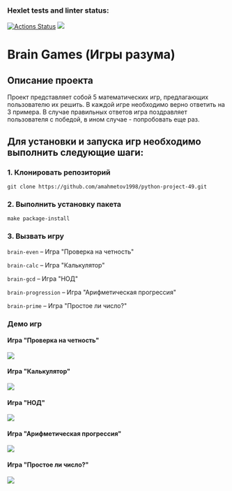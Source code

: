 ### Hexlet tests and linter status:
[![Actions Status](https://github.com/amahmetov1998/python-project-49/workflows/hexlet-check/badge.svg)](https://github.com/amahmetov1998/python-project-49/actions)
<a href="https://codeclimate.com/github/amahmetov1998/python-project-49/maintainability"><img src="https://api.codeclimate.com/v1/badges/dcc1a26a056d716f76e1/maintainability" /></a>
# Brain Games (Игры разума)
## Описание проекта
Проект представляет собой 5 математических игр, предлагающих пользователю их решить. В каждой игре необходимо верно
ответить на 3 примера. В случае правильных ответов игра поздравляет пользователя с победой, в ином случае - попробовать
еще раз.
## Для установки и запуска игр необходимо выполнить следующие шаги:
### 1. Клонировать репозиторий

`git clone https://github.com/amahmetov1998/python-project-49.git`

### 2. Выполнить установку пакета

`make package-install`

### 3. Вызвать игру

`brain-even` – Игра "Проверка на четность"

`brain-calc` – Игра "Калькулятор"

`brain-gcd` – Игра "НОД"

`brain-progression` – Игра "Арифметическая прогрессия"

`brain-prime` – Игра "Простое ли число?"

### Демо игр
#### Игра "Проверка на четность"
<a href="https://asciinema.org/a/8lBjcA7LzXnMcflaevINSfTej" target="_blank"><img src="https://asciinema.org/a/8lBjcA7LzXnMcflaevINSfTej.svg" /></a>
#### Игра "Калькулятор"
<a href="https://asciinema.org/a/HgYpTLj6mgoo45yL7FMumQXwB" target="_blank"><img src="https://asciinema.org/a/HgYpTLj6mgoo45yL7FMumQXwB.svg" /></a>
#### Игра "НОД"
<a href="https://asciinema.org/a/LN3fGxIGtf9SEVfQGffluySYQ" target="_blank"><img src="https://asciinema.org/a/LN3fGxIGtf9SEVfQGffluySYQ.svg" /></a>
#### Игра "Арифметическая прогрессия"
<a href="https://asciinema.org/a/qZmbNgpoFovXXl7sxPzugOMiu" target="_blank"><img src="https://asciinema.org/a/qZmbNgpoFovXXl7sxPzugOMiu.svg" /></a>
#### Игра "Простое ли число?"
<a href="https://asciinema.org/a/Jlqe0I1bjGf77N0FDvw37aYGL" target="_blank"><img src="https://asciinema.org/a/Jlqe0I1bjGf77N0FDvw37aYGL.svg" /></a>

